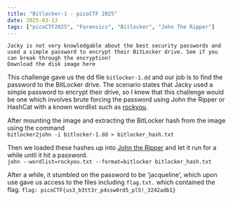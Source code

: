 ```yaml
---
title: "Bitlocker-1 - picoCTF 2025"
date: 2025-03-13
tags: ["picoCTF2025", "Forensics", "Bitlocker", "John The Ripper"]
---
```

```
Jacky is not very knowledgable about the best security passwords and used a simple password to encrypt their BitLocker drive. See if you can break through the encryption!
Download the disk image here
```
This challenge gave us the dd file `bitlocker-1.dd` and our job is to find the password to the BitLocker drive. The scenario states that Jacky used a simple password to encrypt their drive, so I knew that this challenge would be one which involves brute forcing the password using John the Ripper or HashCat with a known wordlist such as [rockyou](https://en.wikipedia.org/wiki/RockYou).

After mounting the image and extracting the BitLocker hash from the image using the command <br>`bitlocker2john -i bitlocker-1.dd > bitlocker_hash.txt`

Then we loaded these hashes up into [John the Ripper](https://en.wikipedia.org/wiki/John_the_Ripper) and let it run for a while until it hit a password.<br>
`john --wordlist=rockyou.txt --format=bitlocker bitlocker_hash.txt`

After a while, it stumbled on the password to be 'jacqueline', which upon use gave us access to the files including `flag.txt.` which contained the flag.
`flag: picoCTF{us3_b3tt3r_p4ssw0rd5_pl5!_3242adb1}`
